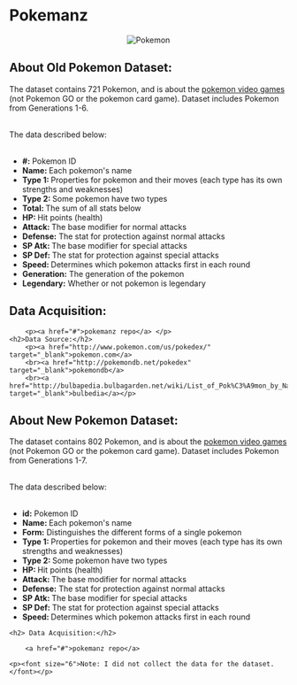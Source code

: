 <html>
<body>
<h1>Pokemanz</h1>
<center><img src="http://i65.tinypic.com/x38m6e.png" alt="Pokemon"></center>
<h2>About Old Pokemon Dataset:</h2>
<p>The dataset contains 721 Pokemon, and is about the <a href="https://en.wikipedia.org/wiki/Pok%C3%A9mon_%28video_game_series%29" target="_blank"> pokemon video games</a> (not Pokemon GO or the pokemon card game). 
Dataset includes Pokemon from Generations 1-6. </p>
<br>The data described below:<br><br>
	<ul style="list-style-type:disc">
	<li><b>#:</b> Pokemon ID</li>
    <li><b>Name: </b>Each pokemon's name</li>
    <li><b>Type 1: </b>Properties for pokemon and their moves (each type has its own strengths and weaknesses)</li>
    <li><b>Type 2: </b>Some pokemon have two types</li>
    <li><b>Total: </b>The sum of all stats below</li>
    <li><b>HP: </b>Hit points (health)</li>
    <li><b>Attack: </b>The base modifier for normal attacks</li>
    <li><b>Defense:</b> The stat for protection against normal attacks</li>
    <li><b>SP Atk: </b>The base modifier for special attacks</li>
    <li><b>SP Def: </b>The stat for protection against special attacks</li>
    <li><b>Speed: </b>Determines which pokemon attacks first in each round</li>
	<li><b>Generation:</b> The generation of the pokemon</li>
	<li><b>Legendary:</b> Whether or not pokemon is legendary</li>
	</ul>
	<h2> Data Acquisition:</h2>
	
		<p><a href="#">pokemanz repo</a> </p>
	<h2>Data Source:</h2>
		<p><a href="http://www.pokemon.com/us/pokedex/" target="_blank">pokemon.com</a> 
		<br><a href="http://pokemondb.net/pokedex" target="_blank">pokemondb</a> 
		<br><a href="http://bulbapedia.bulbagarden.net/wiki/List_of_Pok%C3%A9mon_by_National_Pok%C3%A9dex_number" target="_blank">bulbedia</a></p>
	 

<h2>About New Pokemon Dataset:</h2>	 
<p>The dataset contains 802 Pokemon, and is about the <a href="https://en.wikipedia.org/wiki/Pok%C3%A9mon_%28video_game_series%29" target="_blank"> pokemon video games</a> (not Pokemon GO or the pokemon card game).
Dataset includes Pokemon from Generations 1-7.</p>
<br>The data described below:<br><br>
	<ul style="list-style-type:disc">
	<li><b>id:</b> Pokemon ID</li>
    <li><b>Name: </b>Each pokemon's name</li>
	<li><b>Form:</b> Distinguishes the different forms of a single pokemon</li>
    <li><b>Type 1: </b>Properties for pokemon and their moves (each type has its own strengths and weaknesses)</li>
    <li><b>Type 2: </b>Some pokemon have two types</li>
    <li><b>HP: </b>Hit points (health)</li>
    <li><b>Attack: </b>The base modifier for normal attacks</li>
    <li><b>Defense:</b> The stat for protection against normal attacks</li>
    <li><b>SP Atk: </b>The base modifier for special attacks</li>
    <li><b>SP Def: </b>The stat for protection against special attacks</li>
    <li><b>Speed: </b>Determines which pokemon attacks first in each round</li>
	</ul>
	
	
	<h2> Data Acquisition:</h2>
	
		<a href="#">pokemanz repo</a> 

	<p><font size="6">Note: I did not collect the data for the dataset.</font></p>
	 
	
</body>
</html>
